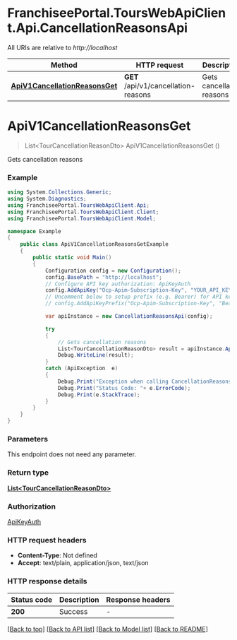 # FranchiseePortal.ToursWebApiClient.Api.CancellationReasonsApi

All URIs are relative to *http://localhost*

Method | HTTP request | Description
------------- | ------------- | -------------
[**ApiV1CancellationReasonsGet**](CancellationReasonsApi.md#apiv1cancellationreasonsget) | **GET** /api/v1/cancellation-reasons | Gets cancellation reasons


<a name="apiv1cancellationreasonsget"></a>
# **ApiV1CancellationReasonsGet**
> List&lt;TourCancellationReasonDto&gt; ApiV1CancellationReasonsGet ()

Gets cancellation reasons

### Example
```csharp
using System.Collections.Generic;
using System.Diagnostics;
using FranchiseePortal.ToursWebApiClient.Api;
using FranchiseePortal.ToursWebApiClient.Client;
using FranchiseePortal.ToursWebApiClient.Model;

namespace Example
{
    public class ApiV1CancellationReasonsGetExample
    {
        public static void Main()
        {
            Configuration config = new Configuration();
            config.BasePath = "http://localhost";
            // Configure API key authorization: ApiKeyAuth
            config.AddApiKey("Ocp-Apim-Subscription-Key", "YOUR_API_KEY");
            // Uncomment below to setup prefix (e.g. Bearer) for API key, if needed
            // config.AddApiKeyPrefix("Ocp-Apim-Subscription-Key", "Bearer");

            var apiInstance = new CancellationReasonsApi(config);

            try
            {
                // Gets cancellation reasons
                List<TourCancellationReasonDto> result = apiInstance.ApiV1CancellationReasonsGet();
                Debug.WriteLine(result);
            }
            catch (ApiException  e)
            {
                Debug.Print("Exception when calling CancellationReasonsApi.ApiV1CancellationReasonsGet: " + e.Message );
                Debug.Print("Status Code: "+ e.ErrorCode);
                Debug.Print(e.StackTrace);
            }
        }
    }
}
```

### Parameters
This endpoint does not need any parameter.

### Return type

[**List&lt;TourCancellationReasonDto&gt;**](TourCancellationReasonDto.md)

### Authorization

[ApiKeyAuth](../README.md#ApiKeyAuth)

### HTTP request headers

 - **Content-Type**: Not defined
 - **Accept**: text/plain, application/json, text/json


### HTTP response details
| Status code | Description | Response headers |
|-------------|-------------|------------------|
| **200** | Success |  -  |

[[Back to top]](#) [[Back to API list]](../README.md#documentation-for-api-endpoints) [[Back to Model list]](../README.md#documentation-for-models) [[Back to README]](../README.md)

